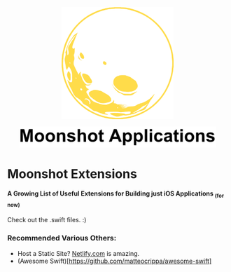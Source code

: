 <p align="center"><img src="MoonSeeThru.png" width=256/></p>
<p align="center"><img src="moonshotColorBlackFull.png" width=450/></p>

# Moonshot Extensions
#### A Growing List of Useful Extensions for Building just iOS Applications <sub>(for now)</sub>
Check out the .swift files.  :)






### Recommended Various Others:
- Host a Static Site?  [Netlify.com](www.netlify.com) is amazing.
- (Awesome Swift)[https://github.com/matteocrippa/awesome-swift]
